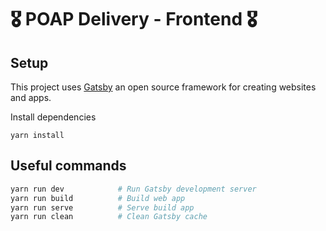# 🎖 POAP Delivery - Frontend 🎖

## Setup ##
This project uses [Gatsby](https://www.gatsbyjs.com/) an open source framework for creating websites and apps.

Install dependencies
```
yarn install
```

## Useful commands ##

```bash
yarn run dev            # Run Gatsby development server
yarn run build          # Build web app
yarn run serve          # Serve build app
yarn run clean          # Clean Gatsby cache
```

